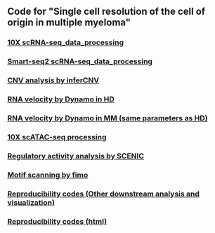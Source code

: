 ## Code for "Single cell resolution of the cell of origin in multiple myeloma"
### [10X scRNA-seq_data_processing](https://github.com/liyarubio/Single-cell-resolution-of-the-cell-of-origin-in-multiple-myeloma/blob/main/1_Seurat.R)
### [Smart-seq2 scRNA-seq_data_processing](https://github.com/liyarubio/Single-cell-resolution-of-the-cell-of-origin-in-multiple-myeloma/blob/main/2_smartseq2.R)
### [CNV analysis by inferCNV](https://github.com/liyarubio/Single-cell-resolution-of-the-cell-of-origin-in-multiple-myeloma/blob/main/3_CNV.R)
### [RNA velocity by Dynamo in HD](https://github.com/liyarubio/Single-cell-resolution-of-the-cell-of-origin-in-multiple-myeloma/blob/main/4_dynamo_HD.ipynb)
### [RNA velocity by Dynamo in MM (same parameters as HD)](https://github.com/liyarubio/Single-cell-resolution-of-the-cell-of-origin-in-multiple-myeloma/blob/main/4_dynamo_MM.ipynb)
### [10X scATAC-seq processing](https://github.com/liyarubio/Single-cell-resolution-of-the-cell-of-origin-in-multiple-myeloma/blob/main/5_scATAC.R)
### [Regulatory activity analysis by SCENIC](https://github.com/liyarubio/Single-cell-resolution-of-the-cell-of-origin-in-multiple-myeloma/blob/main/6_run_SCENIC.sh)
### [Motif scanning by fimo](https://github.com/liyarubio/Single-cell-resolution-of-the-cell-of-origin-in-multiple-myeloma/blob/main/7_run_fimo.sh)
### [Reproducibility codes (Other downstream analysis and visualization)](https://github.com/liyarubio/Single-cell-resolution-of-the-cell-of-origin-in-multiple-myeloma/blob/main/Visualization.Rmd)
### [Reproducibility codes (html)](https://github.com/liyarubio/Single-cell-resolution-of-the-cell-of-origin-in-multiple-myeloma/blob/main/Visualization.html)
